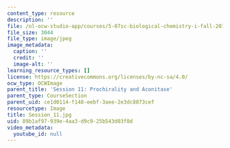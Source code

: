 ```yaml
---
content_type: resource
description: ''
file: /ol-ocw-studio-app/courses/5-07sc-biological-chemistry-i-fall-2013/89b1af97939e4aa3d9c925b543d03f8d_Session_11.jpg
file_size: 3044
file_type: image/jpeg
image_metadata:
  caption: ''
  credit: ''
  image-alt: ''
learning_resource_types: []
license: https://creativecommons.org/licenses/by-nc-sa/4.0/
ocw_type: OCWImage
parent_title: 'Session 11: Prochirality and Aconitase'
parent_type: CourseSection
parent_uid: ce1d0114-f148-eebf-3aee-2e3dc8873cef
resourcetype: Image
title: Session_11.jpg
uid: 89b1af97-939e-4aa3-d9c9-25b543d03f8d
video_metadata:
  youtube_id: null
---
```

